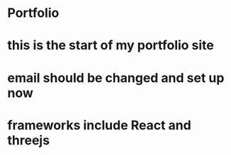 # Portfolio
# this is the start of my portfolio site
# email should be changed and set up now 
# frameworks include React and threejs
